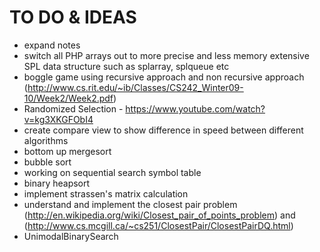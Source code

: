 TO DO & IDEAS
============

* expand notes
* switch all PHP arrays out to more precise and less memory extensive SPL data structure such as splarray, splqueue etc
* boggle game using recursive approach and non recursive approach (http://www.cs.rit.edu/~ib/Classes/CS242_Winter09-10/Week2/Week2.pdf)
* Randomized Selection - https://www.youtube.com/watch?v=kg3XKGFObI4
* create compare view to show difference in speed between different algorithms
* bottom up mergesort
* bubble sort
* working on sequential search symbol table
* binary heapsort
* implement strassen's matrix calculation
* understand and implement the closest pair problem (http://en.wikipedia.org/wiki/Closest_pair_of_points_problem) and (http://www.cs.mcgill.ca/~cs251/ClosestPair/ClosestPairDQ.html)
* UnimodalBinarySearch
